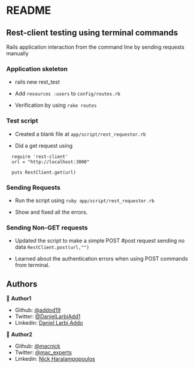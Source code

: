 # README

## Rest-client testing using terminal commands

Rails application interaction from the command line by sending requests manually

### Application skeleton

- rails new rest_test

- Add `resources :users` to `config/routes.rb`

- Verification by using `rake routes`

### Test script

- Created a blank file at `app/script/rest_requestor.rb`

- Did a get request using

```
  require 'rest-client'
  url = "http://localhost:3000"

  puts RestClient.get(url)
```

### Sending Requests

- Run the script using `ruby app/script/rest_requestor.rb`

- Show and fixed all the errors.

### Sending Non-GET requests

- Updated the script to make a simple POST #post request sending no data `RestClient.post(url,"")`

- Learned about the authentication errors when using POST commands from terminal.


## Authors

👤 **Author1**

- Github: [@addod19](https://github.com/addod19)
- Twitter: [@DanielLarbiAdd1](https://twitter.com/DanielLarbiAdd1)
- Linkedin: [Daniel Larbi Addo](https://linkedin.com/in/daniel-larbi-addo/)


👤 **Author2**

- Github: [@macnick](https://github.com/macnick)
- Twitter: [@mac_experts](https://twitter.com/mac_experts)
- Linkedin: [Nick Haralampopoulos](https://www.linkedin.com/in/nick-haralampopoulos/)


